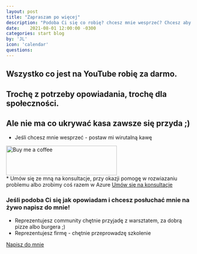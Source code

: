 ```yaml
---
layout: post
title: "Zapraszam po więcej"
description: "Podoba Ci się co robię? chcesz mnie wesprzeć? Chcesz aby moje szkolenie pojawiło się w Twojej firmię? Czytaj więcej..."
date:    2021-08-01 12:00:00 -0300
categories: start blog
by: 'JL'
icon: 'calendar'
questions:
---
```

## Wszystko co jest na YouTube robię za darmo. 
## Trochę z potrzeby opowiadania, trochę dla społeczności. 
## Ale nie ma co ukrywać kasa zawsze się przyda ;)

  * Jeśli chcesz mnie wesprzeć - postaw mi wirutalną kawę
  <div>
    <a href="https://www.buymeacoffee.com/jolamch"><img src="{{ site.baseurl }}/assets/img/bmc-button.png" alt="Buy me a coffee" style="width:300px;height:80px;"></a>
    <a href="https://www.buymeacoffee.com/jolamch"></a>
  </div>
  * Umów się ze mną na konsultacje, przy okazji pomogę w rozwiazaniu problemu albo zrobimy coś razem w Azure
<!-- Calendly link widget begin -->
 
<link href="https://assets.calendly.com/assets/external/widget.css" rel="stylesheet">
<script src="https://assets.calendly.com/assets/external/widget.js" type="text/javascript" async></script>
<a href="" onclick="Calendly.initPopupWidget({url: 'https://calendly.com/programistkaikot/azure4devs?primary_color=855ba8'});return false;">
<span class="feather-icon icon-calendar supportme-button"  data-aos="fade-right" data-aos-offset="0" data-aos-delay="500">
    Umów się na konsultacje
 </span>
</a>
<!-- Calendly link widget end -->

<!-- Calendly badge widget begin -- >
<link href="https://assets.calendly.com/assets/external/widget.css" rel="stylesheet">
<script src="https://assets.calendly.com/assets/external/widget.js" type="text/javascript" async></script>
<script type="text/javascript">window.onload = function() { Calendly.initBadgeWidget({ url: 'https://calendly.com/programistkaikot/azure4devs?primary_color=8700ff', text: 'Schedule time with me', color: '#774d8d', textColor: '#ffffff', branding: true }); }</script>
<! -- Calendly badge widget end -->

### Jeśli podoba Ci się jak opowiadam i chcesz posłuchać mnie na żywo napisz do mnie!
  * Reprezentujesz community chętnie przyjadę z warsztatem, za dobrą pizze albo burgera ;) 
  * Reprezentujesz firmę - chętnie przeprowadzę szkolenie </br>
<span class="feather-icon icon-mail supportme-button" data-aos="fade-right" data-aos-offset="0" data-aos-delay="500">
    <a href="mailto:programistkaikot@gmail.com?subject=Azure4Devs">Napisz do mnie</a> 
 </span>
